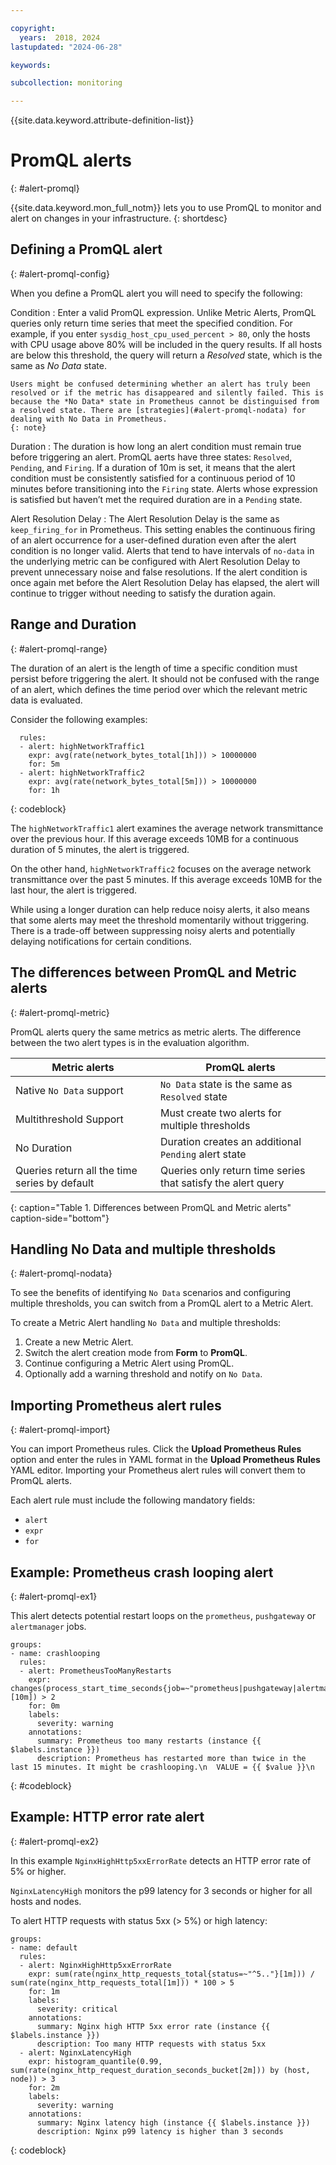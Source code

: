 ```yaml
---

copyright:
  years:  2018, 2024
lastupdated: "2024-06-28"

keywords: 

subcollection: monitoring

---
```


{{site.data.keyword.attribute-definition-list}}

# PromQL alerts
{: #alert-promql}

{{site.data.keyword.mon_full_notm}} lets you to use PromQL to monitor and alert on changes in your infrastructure.
{: shortdesc}

## Defining a PromQL alert
{: #alert-promql-config}

When you define a PromQL alert you will need to specify the following:

Condition
:   Enter a valid PromQL expression. Unlike Metric Alerts, PromQL queries only return time series that meet the specified condition. For example, if you enter `sysdig_host_cpu_used_percent > 80`, only the hosts with CPU usage above 80% will be included in the query results. If all hosts are below this threshold, the query will return a *Resolved* state, which is the same as *No Data* state.

    Users might be confused determining whether an alert has truly been resolved or if the metric has disappeared and silently failed. This is because the *No Data* state in Prometheus cannot be distinguised from a resolved state. There are [strategies](#alert-promql-nodata) for dealing with No Data in Prometheus.
    {: note}

Duration
:   The duration is how long an alert condition must remain true before triggering an alert. PromQL aerts have three states: `Resolved`, `Pending`, and `Firing`. If a duration of 10m is set, it means that the alert condition must be consistently satisfied for a continuous period of 10 minutes before transitioning into the `Firing` state. Alerts whose expression is satisfied but haven’t met the required duration are in a `Pending` state.

Alert Resolution Delay
:   The Alert Resolution Delay is the same as `keep_firing_for` in Prometheus. This setting enables the continuous firing of an alert occurrence for a user-defined duration even after the alert condition is no longer valid. Alerts that tend to have intervals of `no-data` in the underlying metric can be configured with Alert Resolution Delay to prevent unnecessary noise and false resolutions. If the alert condition is once again met before the Alert Resolution Delay has elapsed, the alert will continue to trigger without needing to satisfy the duration again.

## Range and Duration
{: #alert-promql-range}

The duration of an alert is the length of time a specific condition must persist before triggering the alert. It should not be confused with the range of an alert, which defines the time period over which the relevant metric data is evaluated.

Consider the following examples:

```text
  rules:
  - alert: highNetworkTraffic1
    expr: avg(rate(network_bytes_total[1h])) > 10000000
    for: 5m
  - alert: highNetworkTraffic2
    expr: avg(rate(network_bytes_total[5m])) > 10000000
    for: 1h
```
{: codeblock}

The `highNetworkTraffic1` alert examines the average network transmittance over the previous hour. If this average exceeds 10MB for a continuous duration of 5 minutes, the alert is triggered.

On the other hand, `highNetworkTraffic2` focuses on the average network transmittance over the past 5 minutes. If this average exceeds 10MB for the last hour, the alert is triggered.

While using a longer duration can help reduce noisy alerts, it also means that some alerts may meet the threshold momentarily without triggering. There is a trade-off between suppressing noisy alerts and potentially delaying notifications for certain conditions.

## The differences between PromQL and Metric alerts
{: #alert-promql-metric}

PromQL alerts query the same metrics as metric alerts. The difference between the two alert types is in the evaluation algorithm.

| Metric alerts | PromQL alerts | 
| -------------- | -------------- |
| Native `No Data` support | `No Data` state is the same as `Resolved` state |
| Multithreshold Support |	Must create two alerts for multiple thresholds |
| No Duration |	Duration creates an additional `Pending` alert state |
| Queries return all the time series by default |	Queries only return time series that satisfy the alert query |
{: caption="Table 1. Differences between PromQL and Metric alerts" caption-side="bottom"}

## Handling No Data and multiple thresholds
{: #alert-promql-nodata}

To see the benefits of identifying `No Data` scenarios and configuring multiple thresholds, you can switch from a PromQL alert to a Metric Alert.

To create a Metric Alert handling `No Data` and multiple thresholds:

1. Create a new Metric Alert.
2. Switch the alert creation mode from **Form** to **PromQL**.
3. Continue configuring a Metric Alert using PromQL.
4. Optionally add a warning threshold and notify on `No Data`.


## Importing Prometheus alert rules
{: #alert-promql-import}

You can import Prometheus rules. Click the **Upload Prometheus Rules** option and enter the rules in YAML format in the **Upload Prometheus Rules** YAML editor. Importing your Prometheus alert rules will convert them to PromQL alerts.

Each alert rule must include the following mandatory fields:

* `alert`
* `expr`
* `for`

## Example: Prometheus crash looping alert
{: #alert-promql-ex1}

This alert detects potential restart loops on the `prometheus`, `pushgateway` or `alertmanager` jobs.

```text
groups:
- name: crashlooping
  rules:
  - alert: PrometheusTooManyRestarts
    expr: changes(process_start_time_seconds{job=~"prometheus|pushgateway|alertmanager"}[10m]) > 2
    for: 0m
    labels:
      severity: warning
    annotations:
      summary: Prometheus too many restarts (instance {{ $labels.instance }})
      description: Prometheus has restarted more than twice in the last 15 minutes. It might be crashlooping.\n  VALUE = {{ $value }}\n
```
{: #codeblock}

## Example: HTTP error rate alert
{: #alert-promql-ex2}

In this example `NginxHighHttp5xxErrorRate` detects an HTTP error rate of 5% or higher.

`NginxLatencyHigh` monitors the p99 latency for 3 seconds or higher for all hosts and nodes.

To alert HTTP requests with status 5xx (> 5%) or high latency:

```text
groups:
- name: default
  rules:
  - alert: NginxHighHttp5xxErrorRate
    expr: sum(rate(nginx_http_requests_total{status=~"^5.."}[1m])) / sum(rate(nginx_http_requests_total[1m])) * 100 > 5
    for: 1m
    labels:
      severity: critical
    annotations:
      summary: Nginx high HTTP 5xx error rate (instance {{ $labels.instance }})
      description: Too many HTTP requests with status 5xx
  - alert: NginxLatencyHigh
    expr: histogram_quantile(0.99, sum(rate(nginx_http_request_duration_seconds_bucket[2m])) by (host, node)) > 3
    for: 2m
    labels:
      severity: warning
    annotations:
      summary: Nginx latency high (instance {{ $labels.instance }})
      description: Nginx p99 latency is higher than 3 seconds
```
{: codeblock}

